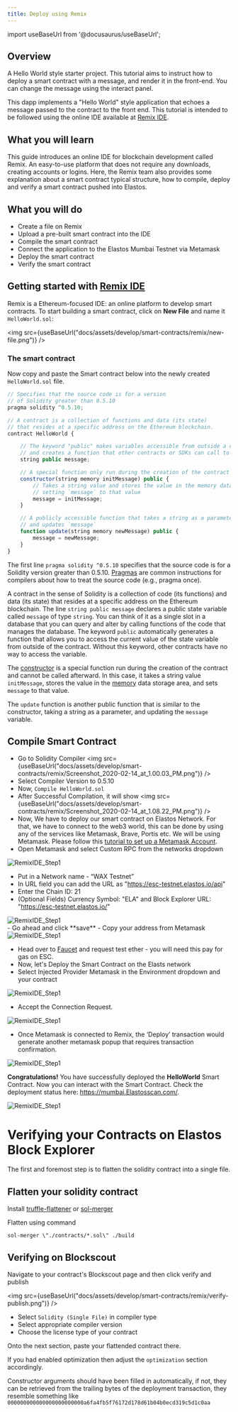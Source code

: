 ```yaml
---
title: Deploy using Remix
---
```


import useBaseUrl from '@docusaurus/useBaseUrl';

## Overview

A Hello World style starter project. This tutorial aims to instruct how to deploy a smart contract with a message, and render it in the front-end. You can change the message using the interact panel.

This dapp implements a "Hello World" style application that echoes a message passed to the contract to the front end. This tutorial is intended to be followed using the online IDE available at [Remix IDE](https://remix.ethereum.org/).

## What you will learn

This guide introduces an online IDE for blockchain development called Remix. An easy-to-use platform that does not require any downloads, creating accounts or logins.
Here, the Remix team also provides some explanation about a smart contract typical structure, how to compile, deploy and verify a smart contract pushed into Elastos.

## What you will do

- Create a file on Remix
- Upload a pre-built smart contract into the IDE
- Compile the smart contract
- Connect the application to the Elastos Mumbai Testnet via Metamask
- Deploy the smart contract
- Verify the smart contract

## Getting started with [Remix IDE](https://remix.ethereum.org/)

Remix is a Ethereum-focused IDE: an online platform to develop smart contracts. To start building a smart contract, click on **New File** and name it `HelloWorld.sol`:

<img src={useBaseUrl("docs/assets/develop/smart-contracts/remix/new-file.png")} />

### The smart contract

Now copy and paste the Smart contract below into the newly created `HelloWorld.sol` file.

```js title="HelloWorld.sol"
// Specifies that the source code is for a version
// of Solidity greater than 0.5.10
pragma solidity ^0.5.10;

// A contract is a collection of functions and data (its state)
// that resides at a specific address on the Ethereum blockchain.
contract HelloWorld {

    // The keyword "public" makes variables accessible from outside a contract
    // and creates a function that other contracts or SDKs can call to access the value
    string public message;

    // A special function only run during the creation of the contract
    constructor(string memory initMessage) public {
        // Takes a string value and stores the value in the memory data storage area,
        // setting `message` to that value
        message = initMessage;
    }

    // A publicly accessible function that takes a string as a parameter
    // and updates `message`
    function update(string memory newMessage) public {
        message = newMessage;
    }
}
```

The first line `pragma solidity ^0.5.10` specifies that the source code is for a Solidity version greater than 0.5.10. [Pragmas](https://solidity.readthedocs.io/en/latest/layout-of-source-files.html#pragma) are common instructions for compilers about how to treat the source code (e.g., pragma once).

A contract in the sense of Solidity is a collection of code (its functions) and data (its state) that resides at a specific address on the Ethereum blockchain. The line `string public message` declares a public state variable called `message` of type `string`. You can think of it as a single slot in a database that you can query and alter by calling functions of the code that manages the database. The keyword `public` automatically generates a function that allows you to access the current value of the state variable from outside of the contract. Without this keyword, other contracts have no way to access the variable.

The [constructor](https://solidity.readthedocs.io/en/latest/contracts.html#constructor) is a special function run during the creation of the contract and cannot be called afterward. In this case, it takes a string value `initMessage`, stores the value in the [memory](https://solidity.readthedocs.io/en/latest/introduction-to-smart-contracts.html#storage-memory-and-the-stack) data storage area, and sets `message` to that value.

The `update` function is another public function that is similar to the constructor, taking a string as a parameter, and updating the `message` variable.

## Compile Smart Contract

- Go to Solidity Compiler <img src={useBaseUrl("docs/assets/develop/smart-contracts/remix/Screenshot_2020-02-14_at_1.00.03_PM.png")} />
- Select Compiler Version to 0.5.10
- Now, `Compile HelloWorld.sol`
- After Successful Compilation, it will show
  <img src={useBaseUrl("docs/assets/develop/smart-contracts/remix/Screenshot_2020-02-14_at_1.08.22_PM.png")} />
- Now, We have to deploy our smart contract on Elastos Network. For that, we have to connect to the web3 world, this can be done by using any of the services like Metamask, Brave, Portis etc. We will be using Metamask. Please follow this [tutorial to set up a Metamask Account](/docs/develop/metamask/hello).
- Open Metamask and select Custom RPC from the networks dropdown

<div
        style={{
          display: "flex",
          justifyContent: "center",
          alignItems: "center"
        }}
      >
        <img src={useBaseUrl("docs/assets/develop/smart-contracts/remix/metamask-custom-rpc.png")} alt="RemixIDE_Step1"/>
</div>

- Put in a Network name - “WAX Testnet”
- In URL field you can add the URL as "https://esc-testnet.elastos.io/api"
- Enter the Chain ID: 21
- (Optional Fields) Currency Symbol: "ELA" and Block Explorer URL: "https://esc-testnet.elastos.io/"

<div
        style={{
          display: "flex",
          justifyContent: "center",
          alignItems: "center"
        }}
      >
        <img src={useBaseUrl("docs/assets/develop/smart-contracts/remix/metamask_mumbai_setup.png")} alt="RemixIDE_Step1"/>
</div>
- Go ahead and click **save**
- Copy your address from Metamask
<div
        style={{
          display: "flex",
          justifyContent: "center",
          alignItems: "center"
        }}
      >
        <img src={useBaseUrl("docs/assets/develop/smart-contracts/remix/Screenshot_2020-01-09_at_1.24.49_PM.png")} alt="RemixIDE_Step1"/>
</div>

- Head over to [Faucet](https://esc-faucet.elastos.io/) and request test ether - you will need this pay for gas on ESC.
- Now, let's Deploy the Smart Contract on the Elasts network
- Select Injected Provider Metamask in the Environment dropdown and your contract

<div
        style={{
          display: "flex",
          justifyContent: "center",
          alignItems: "center"
        }}
      >
        <img src={useBaseUrl("docs/assets/develop/smart-contracts/remix/injected-provider.png")} alt="RemixIDE_Step1"/>
</div>

- Accept the Connection Request.

<div
        style={{
          display: "flex",
          justifyContent: "center",
          alignItems: "center"
        }}
      >
        <img src={useBaseUrl("docs/assets/develop/smart-contracts/remix/Screenshot_2020-02-14_at_1.59.10_PM.png")} alt="RemixIDE_Step1"/>
</div>

- Once Metamask is connected to Remix, the ‘Deploy’ transaction would generate another metamask popup that requires transaction confirmation.

<div
        style={{
          display: "flex",
          justifyContent: "center",
          alignItems: "center"
        }}
      >
        <img src={useBaseUrl("docs/assets/develop/smart-contracts/remix/Screenshot_2020-02-14_at_1.45.23_PM.png")} alt="RemixIDE_Step1"/>
</div>

**Congratulations!** You have successfully deployed the **HelloWorld** Smart Contract. Now you can interact with the Smart Contract. Check the deployment status here: https://mumbai.Elastosscan.com/.

<div
        style={{
          display: "flex",
          justifyContent: "center",
          alignItems: "center"
        }}
      >
        <img src={useBaseUrl("docs/assets/develop/smart-contracts/remix/Screenshot_2020-02-14_at_2.00.19_PM.png")} alt="RemixIDE_Step1"/>
</div>

# **Verifying your Contracts on Elastos Block Explorer**

The first and foremost step is to flatten the solidity contract into a single file.

## **Flatten your solidity contract**

Install [truffle-flattener](https://github.com/nomiclabs/truffle-flattener) or [sol-merger](https://github.com/RyuuGan/sol-merger)

Flatten using command

`sol-merger \"./contracts/*.sol\" ./build`

## **Verifying on Blockscout**

Navigate to your contract's Blockscout page and then click verify and publish

<img src={useBaseUrl("docs/assets/develop/smart-contracts/remix/verify-publish.png")} />

- Select `Solidity (Single File)` in compiler type
- Select appropriate compiler version
- Choose the license type of your contract

Onto the next section, paste your flattended contract there.

If you had enabled optimization then adjust the `optimization` section accordingly.

Constructor arguments should have been filled in automatically, if not, they can be retrieved from the trailing bytes of the deployment transaction, they resemble something like `000000000000000000000000a6fa4fb5f76172d178d61b04b0ecd319c5d1c0aa`
